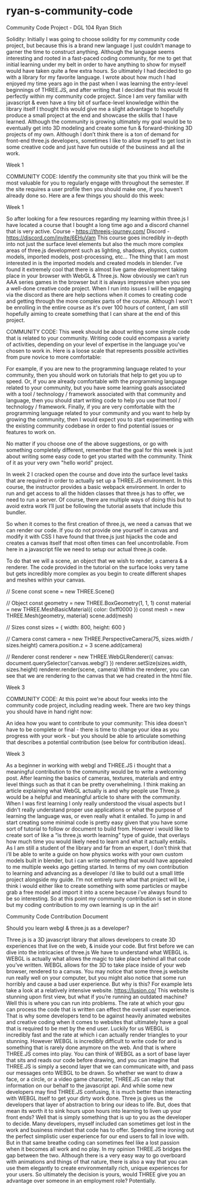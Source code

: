 # ryan-s-community-code

Community Code Project - DGL 104
Ryan Stich

Solidity: Initially I was going to choose solidity for my community code project, but because this is a brand new language I just couldn’t manage to garner the time to construct anything. Although the language seems interesting and rooted in a fast-paced coding community, for me to get that initial learning under my belt in order to have anything to show for myself would have taken quite a few extra hours. So ultimately I had decided to go with a library for my favorite language. I wrote about how much I had enjoyed my time years ago in the past when I was learning the entry-level beginnings of THREE.JS, and after writing that I decided that this would fit perfectly within my community code project. Since I am very familiar with javascript & even have a tiny bit of surface-level knowledge within the library itself I thought this would give me a slight advantage to hopefully produce a small project at the end and showcase the skills that I have learned. Although the community is growing ultimately my goal would be to eventually get into 3D modeling and create some fun & forward-thinking 3D projects of my own. Although I don’t think there is a ton of demand for front-end three.js developers, sometimes I like to allow myself to get lost in some creative code and just have fun outside of the business and all the work. 

Week 1


COMMUNITY CODE: Identify the community site that you think will be the most valuable for you to regularly engage with throughout the semester. If the site requires a user profile then you should make one, if you haven't already done so. Here are a few things you should do this week:

Week 1


So after looking for a few resources regarding my learning within three.js I have located a course that I bought a long time ago and a discord channel that is very active. 
Course - https://threejs-journey.com/
Discord - https://discord.com/invite/6EHuVam
This course goes incredibly in-depth into not just the surface level elements but also the much more complex areas of three.js development such as lighting, shadows, physics, custom models, imported models, post-processing, etc… The thing that I am most interested in is the imported models and created models in blender. I’ve found it extremely cool that there is almost live game development taking place in your browser with WebGL & Three.js. Now obviously we can’t run AAA series games in the browser but it is always impressive when you see a well-done creative code project. When I run into issues I will be engaging via the discord as there are help sections when it comes to creating code and getting through the more complex parts of the course. Although I won't be enrolling in the entire course as it's over 100 hours of content, I am still hopefully aiming to create something that I can share at the end of this project. 







COMMUNITY CODE: This week should be about writing some simple code that is related to your community. Writing code could encompass a variety of activities, depending on your level of expertise in the language you've chosen to work in. Here is a loose scale that represents possible activities from pure novice to more comfortable:
 
For example, if you are new to the programming language related to your community, then you should work on tutorials that help to get you up to speed.
Or, if you are already comfortable with the programming language related to your community, but you have some learning goals associated with a tool / technology / framework associated with that community and language, then you should start writing code to help you use that tool / technology / framework.
Finally, if you are very comfortable with the programming language related to your community and you want to help by growing the community, then I would expect you to start experimenting with the existing community codebase in order to find potential issues or features to work on.
 
No matter if you choose one of the above suggestions, or go with something completely different, remember that the goal for this week is just about writing some easy code to get you started with the community. Think of it as your very own "hello world" project.

In week 2 I cracked open the course and dove into the surface level tasks that are required in order to actually set up a THREE.JS environment. In this course, the instructor provides a basic webpack environment. In order to run and get access to all the hidden classes that three.js has to offer, we need to run a server. Of course, there are multiple ways of doing this but to avoid extra work I’ll just be following the tutorial assets that include this bundler. 

<!DOCTYPE html>
<html lang="en">
<head>
    <meta charset="UTF-8">
    <meta name="viewport" content="width=device-width, initial-scale=1.0">
    <title>04 - Webpack</title>
</head>
<body>
    <canvas class="webgl"></canvas>
</body>
</html>

So when it comes to the first creation of three.js, we need a canvas that we can render our code. If you do not provide one yourself in canvas and modify it with CSS I have found that three.js just hijacks the code and creates a canvas itself that most often times can feel uncontrollable. From here in a javascript file we need to setup our actual three.js code. 

To do that we will a scene, an object that we wish to render, a camera & a renderer. The code provided in the tutorial on the surface looks very tame but gets incredibly more complex as you begin to create different shapes and meshes within your canvas.

// Scene
const scene = new THREE.Scene()
 
// Object
const geometry = new THREE.BoxGeometry(1, 1, 1)
const material = new THREE.MeshBasicMaterial({ color: 0xff0000 })
const mesh = new THREE.Mesh(geometry, material)
scene.add(mesh)
 
// Sizes
const sizes = {
    width: 800,
    height: 600
}
 
// Camera
const camera = new THREE.PerspectiveCamera(75, sizes.width / sizes.height)
camera.position.z = 3
scene.add(camera)
 
// Renderer
const renderer = new THREE.WebGLRenderer({
    canvas: document.querySelector('canvas.webgl')
})
renderer.setSize(sizes.width, sizes.height)
renderer.render(scene, camera)
Within the renderer, you can see that we are rendering to the canvas that we had created in the html file.

Week 3

COMMUNITY CODE: At this point we're about four weeks into the community code project, including reading week. There are two key things you should have in hand right now:
 
An idea how you want to contribute to your community: This idea doesn't have to be complete or final - there is time to change your idea as you progress with your work - but you should be able to articulate something that describes a potential contribution (see below for contribution ideas).

Week 3

As a beginner in working with webgl and THREE.JS i thought that a meaningful contribution to the community would be to write a welcoming post. After learning the basics of cameras, textures, materials and entry level things such as that it can be pretty overwhelming. I think making an article explaining what WebGL actually is and why people use Three.js would be a helpful and meaningful article to share with the community. When I was first learning I only really understood the visual aspects but I didn't really understand proper use applications or what the purpose of learning the language was, or even really what it entailed. To jump in and start creating some minimal code is pretty easy given that you have some sort of tutorial to follow or document to build from. However i would like to create sort of like a “is three.js worth learning” type of guide, that overlays how much time you would likely need to learn and what it actually entails. As I am still a student of the library and far from an expert, I don't think that i’ll be able to write a guide on how physics works with your own custom models built in blender, but i can write something that would have appealed to me multiple weeks ago getting started. In terms of my own contribution to learning and advancing as a developer i’d like to build out a small little project alongside my guide. I’m not entirely sure what that project will be, i think i would either like to create something with some particles or maybe grab a free model and import it into a scene because i’ve always found to be so interesting. So at this point my community contribution is set in stone but my coding contribution to my own learning is up in the air!



Community Code Contribution Document

Should you learn webgl & three.js as a developer?

Three.js is a 3D javascript library that allows developers to create 3D experiences that live on the web, & inside your code. But first before we can dive into the intricacies of three.js We have to understand what WEBGL is. WEBGL is actually what allows the magic to take place behind all that code you’ve written. WEBGL allows for the 3D to take place inside of your web browser, rendered to a canvas. You may notice that some three.js website run really well on your computer, but you might also notice that some run horribly and cause a bad user experience. But why is this? For example lets take a look at a relatively intensive website. 
https://lusion.co/ This website is stunning upon first view, but what if you’re running an outdated machine? Well this is where you can run into problems. The rate at which your gpu can process the code that is written can effect the overall user experience. That is why some developers tend to be against heavily animated websites and creative coding when it comes to websites that ultimately have a goal that is required to be met by the end user. Luckily for us WEBGL is incredibly fast and the rate at which i can actually render triangles to your stunning. However WEBGL is incredibly difficult to write code for and is something that is rarely done anymore on the web. And that is where THREE.JS comes into play. You can think of WEBGL as a sort of base layer that sits and reads our code before drawing, and you can imagine that THREE.JS is simply a second layer that we can communicate with, and pass our messages onto WEBGL to be drawn. So whether we want to draw a face, or a circle, or a video game character, THREE.JS can relay that information on our behalf to the javascript api. And while some new developers may find THREE.JS confusing, it is much better than interacting with WEBGL itself to get your dirty work done. Three js gives us the developers that layer of abstraction to bring our ideas to life. But, does that mean its worth it to sink hours upon hours into learning to liven up your front ends? Well that is simply something that is up to you as the developer to decide. Many developers, myself included can sometimes get lost in the work and business mindset that code has to offer. Spending time ironing out the perfect simplistic user experience for our end users to fall in love with. But in that same breathe coding can sometimes feel like a lost passion when it becomes all work and no play. In my opinion THREE.JS bridges the gap between the two. Although there is a very easy way to go overboard with animations and things of that nature, there is also a way that you can use them elegantly to create environmentally rich, unique experiences for your users. So ultimately the decision is yours, would THREE give you an advantage over someone in an employment role? Potentially. 

